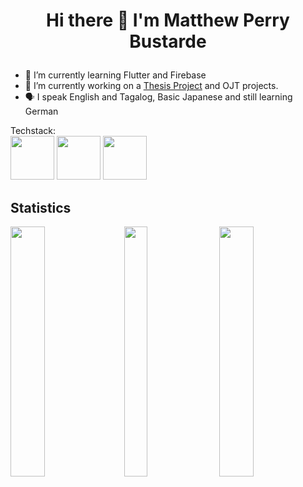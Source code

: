 # <p align="center"> Hi there 👋 I'm Matthew Perry Bustarde </p>
- 🌱 I’m currently learning Flutter and Firebase
- 🔭 I’m currently working on a <a href="https://github.com/KyleChristian1721/ThesisProject">Thesis Project</a> and OJT projects.
- 🗣️ I speak English and Tagalog, Basic Japanese and still learning German

Techstack: <br/>
<img src="https://raw.githubusercontent.com/yurijserrano/Github-Profile-Readme-Logos/master/frameworks/vuejs.svg" height="70" width="70">
<img src="https://raw.githubusercontent.com/yurijserrano/Github-Profile-Readme-Logos/master/programming%20languages/python.svg" height="70" width="70">
<img src="https://raw.githubusercontent.com/yurijserrano/Github-Profile-Readme-Logos/master/programming%20languages/c%23.svg" height="70" width="70">

## Statistics
<div class='container'>
<img style="height: 400px; width: 33%;" class="img" src="https://github-readme-stats.vercel.app/api?username=mpbstrd&show_icons=true&theme=tokyonight&showicons=true" />
&nbsp;&nbsp;
<img style="height: 400px; width: 27%;" class="img" src="https://github-readme-stats.vercel.app/api/top-langs/?username=mpbstrd&langs_count=5&theme=tokyonight&layout=compact" />
&nbsp;&nbsp;
<img style="height: 400px; width: 33%;" class="img" src="https://streak-stats.demolab.com/?user=mpbstrd&theme=dark" />
</div>
